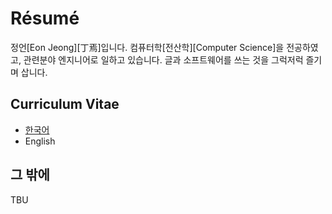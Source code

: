 # Résumé

정언\[Eon Jeong\]\[丁焉\]입니다. 컴퓨터학\[전산학\]\[Computer Science\]을 전공하였고, 관련분야 엔지니어로 일하고 있습니다. 글과 소프트웨어를 쓰는 것을 그럭저럭 즐기며 삽니다.

## Curriculum Vitae

* [한국어](/cv/ko)
* English

## 그 밖에

TBU
